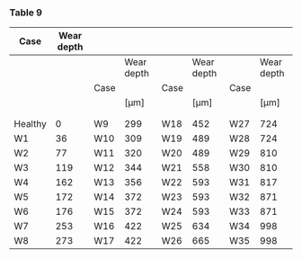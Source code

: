 <a name="table-09"></a>
### Table 9

| Case | Wear depth |  |  |  |  |  |  |
| --- | --- | --- | --- | --- | --- | --- | --- |
|  |  |  | Wear depth |  | Wear depth |  | Wear depth |
|  |  | Case |  | Case |  | Case |  |
|  |  |  | [μm] |  | [μm] |  | [μm] |
|  |  |  |  |  |  |  |  |
|  |  |  |  |  |  |  |  |
| Healthy | 0 | W9 | 299 | W18 | 452 | W27 | 724 |
| W1 | 36 | W10 | 309 | W19 | 489 | W28 | 724 |
| W2 | 77 | W11 | 320 | W20 | 489 | W29 | 810 |
| W3 | 119 | W12 | 344 | W21 | 558 | W30 | 810 |
| W4 | 162 | W13 | 356 | W22 | 593 | W31 | 817 |
| W5 | 172 | W14 | 372 | W23 | 593 | W32 | 871 |
| W6 | 176 | W15 | 372 | W24 | 593 | W33 | 871 |
| W7 | 253 | W16 | 422 | W25 | 634 | W34 | 998 |
| W8 | 273 | W17 | 422 | W26 | 665 | W35 | 998 |